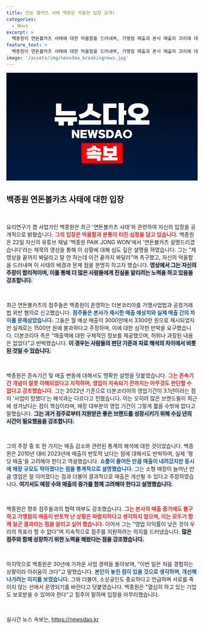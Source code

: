 ```yaml
---
title: 연돈 볼카츠 사태 백종원 억울한 입장 공개!
categories:
  - News
excerpt: >
  백종원이 연돈볼카츠 사태에 대한 억울함을 드러내며, 가맹점 매출과 본사 매출의 괴리에 대한 반박 영상을 공개했다. 그는 상황을 끝까지 봐달라며 소상공인을 위한 노력과 기업의 어려움을 호소했다. 클릭이 필요한 순간이다!
feature_text: >
  백종원이 연돈볼카츠 사태에 대한 억울함을 드러내며, 가맹점 매출과 본사 매출의 괴리에 대한 반박 영상을 공개했다. 그는 상황을 끝까지 봐달라며 소상공인을 위한 노력과 기업의 어려움을 호소했다. 클릭이 필요한 순간이다!
image: '/assets/img/newsdao_breakingnews.jpg'
---
```


<p><img src="/assets/img/newsdao_breakingnews.jpg" alt="ranknews 속보" /></p>

<h2 data-ke-size="size26">백종원 연돈볼카츠 사태에 대한 입장</h2>

<p data-ke-size="size16">&nbsp;</p>

<p>요리연구가 겸 사업가인 백종원은 최근 '연돈볼카츠 사태'와 관련하여 자신의 입장을 공개적으로 밝혔습니다. <b><span style="color: #ee2323;">그의 입장은 억울함과 분통이 터진 심정을 담고 있습니다.</span></b> 백종원은 22일 자신의 유튜브 채널 '백종원 PAIK JONG WON'에서 '연돈볼카츠 설명드리겠습니다'라는 제목의 영상을 통해 이 상황에 대해 심도 깊은 설명을 하였습니다. 그는 "제 영상을 끝까지 봐달라고 말 안 하는데 이건 끝까지 봐달라"며 촉구했고, 자신의 억울함을 드러내며 이 사태의 배경과 문제 점을 분명히 하고자 했습니다. <b><span style="background-color: #21538527;">영상에서 그는 자신의 주장이 합리적이며, 이를 통해 더 많은 사람들에게 진실을 알리려는 노력을 하고 있음을 강조합니다.</span></b></p>

<p data-ke-size="size16">&nbsp;</p>

<p>최근 연돈볼카츠의 점주들은 백종원이 운영하는 더본코리아를 가맹사업법과 공정거래법 위반 혐의로 신고했습니다. <b><span style="color: #1a5490;">점주들은 본사가 제시한 매출 예상치와 실제 매출 간의 차이를 문제삼았습니다.</span></b> 그들은 월 예상 매출이 3000만에서 3300만 원으로 제시되었지만 실제로는 1500만 원에 불과하다고 주장하며, 이에 대한 심각한 반박을 요구했습니다. 더본코리아 측은 "매출액에 대한 구체적인 정보를 제공했으며, 허위나 과장된 내용은 없었다"고 반박했습니다. <b><span style="background-color: #21538527;">이 경우는 사람들의 판단 기준과 자료 해석의 차이에서 비롯된 것일 수 있습니다.</span></b></p>

<p data-ke-size="size16">&nbsp;</p>

<p>백종원은 존속기간 및 매출 변동에 대해서도 명확한 설명을 덧붙였습니다. <b><span style="color: #ee2323;">그는 존속기간 개념이 잘못 이해되었다고 지적하며, 영업이 지속되기 전까지는 아무것도 판단할 수 없다고 강조했습니다.</span></b> 그는 2022년 기준으로 더본코리아의 영업기간이 3.1년이라는 점이 '사업이 망했다'는 해석과는 다르다고 전했습니다. 이는 오히려 많은 브랜드들이 최근에 생겨났다는 점이 핵심이라며, 매장 대부분의 영업 기간이 그렇게 짧을 수밖에 없다고 말했습니다. <b><span style="background-color: #21538527;">그는 과거 점주로부터 지원받은 좋은 브랜드를 성장시키기 위해 수십 년의 시간이 필요했음을 강조합니다.</span></b></p>

<p data-ke-size="size16">&nbsp;</p>

<p>그의 주장 중 또 한 가지는 매출 감소와 관련된 통계의 해석에 대한 것이었습니다. 백종원은 2010년 대비 2023년에 매출이 반토막 났다는 점에 대해서도 반박하며, 실제 '평당 매출'을 고려해야 한다고 역설했습니다. <b><span style="color: #1a5490;">쇼룸이 줄어든 만큼 매출이 내려갔지만 동시에 매장 규모도 작아졌다는 점을 통계적으로 설명했습니다.</span></b> 그는 소형 매장이 늘어난 만큼 영업은 잘 이어졌다는 점과 더불어 결과적으로 매출은 개선될 수 있다고 주장하였습니다. <b><span style="background-color: #21538527;">여기서도 매장 수와 매출의 증가를 함께 고려해야 한다고 설명했습니다.</span></b></p>

<p data-ke-size="size16">&nbsp;</p>

<p>백종원은 향후 점주들과의 협력 여부도 강조했습니다. <b><span style="color: #ee2323;">그는 본사의 매출 증가에도 불구하고 가맹점의 매출이 반토막 난 상황은 파렴치하다고 생각하지 않으며, 이는 모두가 함께 일군 결과라는 점을 알리고 싶어 했습니다.</span></b> 이어서 그는 "영업 이익률이 낮은 것이 우리의 목표라 할 수 없다"며 지속적으로 점주를 지원하려는 의지를 드러냈습니다. <b><span style="background-color: #21538527;">많은 점주와 함께 성장하기 위한 노력을 해왔다는 점을 강조했습니다.</span></b></p>

<p data-ke-size="size16">&nbsp;</p>

<p>마지막으로 백종원은 30년에 가까운 사업 경력을 돌아보며, "이번 일은 처음 경험하는 상황이라 아쉬움이 크다"고 말했습니다. <b><span style="color: #1a5490;">본인이 놓친 점이 있을 것으로 생각하며, 개선해 나가려는 의지를 보였습니다.</span></b> 그와 더불어, 소상공인도 중요하다고 언급하며 서로를 죽이지 않는 선에서 운영되기를 바란다고 덧붙였습니다. 백종원은 "열심히 하고 있는 기업도 보호받을 수 있어야 한다"고 힘주어 말하며 입장을 마무리했습니다. </p>

<p data-ke-size="size16">&nbsp;</p>
실시간 뉴스 속보는, <a href="https://newsdao.kr" rel="dofollow">https://newsdao.kr</a>


